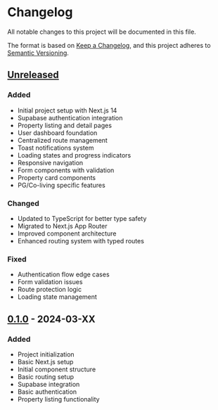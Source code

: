 # Changelog

All notable changes to this project will be documented in this file.

The format is based on [Keep a Changelog](https://keepachangelog.com/en/1.0.0/),
and this project adheres to [Semantic Versioning](https://semver.org/spec/v2.0.0.html).

## [Unreleased]

### Added
- Initial project setup with Next.js 14
- Supabase authentication integration
- Property listing and detail pages
- User dashboard foundation
- Centralized route management
- Toast notifications system
- Loading states and progress indicators
- Responsive navigation
- Form components with validation
- Property card components
- PG/Co-living specific features

### Changed
- Updated to TypeScript for better type safety
- Migrated to Next.js App Router
- Improved component architecture
- Enhanced routing system with typed routes

### Fixed
- Authentication flow edge cases
- Form validation issues
- Route protection logic
- Loading state management

## [0.1.0] - 2024-03-XX

### Added
- Project initialization
- Basic Next.js setup
- Initial component structure
- Basic routing setup
- Supabase integration
- Basic authentication
- Property listing functionality

[0.1.0]: https://github.com/yourusername/staty-easy-user-app/releases/tag/v0.1.0
[Unreleased]: https://github.com/yourusername/staty-easy-user-app/compare/v0.1.0...HEAD